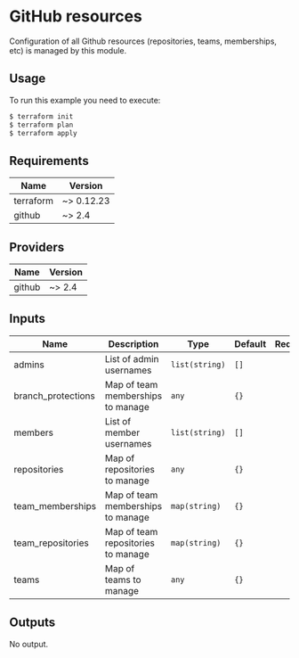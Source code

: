# GitHub resources

Configuration of all Github resources (repositories, teams, memberships, etc) is managed by this module.

## Usage

To run this example you need to execute:

```bash
$ terraform init
$ terraform plan
$ terraform apply
```

<!-- BEGINNING OF PRE-COMMIT-TERRAFORM DOCS HOOK -->
## Requirements

| Name | Version |
|------|---------|
| terraform | ~> 0.12.23 |
| github | ~> 2.4 |

## Providers

| Name | Version |
|------|---------|
| github | ~> 2.4 |

## Inputs

| Name | Description | Type | Default | Required |
|------|-------------|------|---------|:--------:|
| admins | List of admin usernames | `list(string)` | `[]` | no |
| branch\_protections | Map of team memberships to manage | `any` | `{}` | no |
| members | List of member usernames | `list(string)` | `[]` | no |
| repositories | Map of repositories to manage | `any` | `{}` | no |
| team\_memberships | Map of team memberships to manage | `map(string)` | `{}` | no |
| team\_repositories | Map of team repositories to manage | `map(string)` | `{}` | no |
| teams | Map of teams to manage | `any` | `{}` | no |

## Outputs

No output.

<!-- END OF PRE-COMMIT-TERRAFORM DOCS HOOK -->
